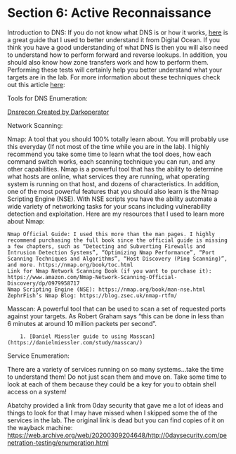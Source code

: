 # Section 6: Active Reconnaissance

Introduction to DNS: 
    If you do not know what DNS is or how it works, 
    [here](https://www.digitalocean.com/community/tutorials/an-introduction-to-dns-terminology-components-and-concepts) is a great guide that I used to better understand it from Digital Ocean. 
    If you think you have a good understanding of what DNS is then you will also need to understand how to perform forward and reverse lookups. In addition, you should also know how zone transfers work and how to perform them. Performing these tests will certainly help you better understand what your targets are in the lab. For more information about these techniques check out this article [here](https://resources.infosecinstitute.com/dns-enumeration-techniques-in-linux/):

Tools for DNS Enumeration:

[Dnsrecon Created by Darkoperator](https://github.com/darkoperator/dnsrecon)

Network Scanning:

Nmap: 
	A tool that you should 100% totally learn about. You will probably use this everyday (If not most of the time while you are in the lab). I highly recommend you take some time to learn what the tool does, how each command switch works, each scanning technique you can run, and any other capabilities. Nmap is a powerful tool that has the ability to determine what hosts are online, what services they are running, what operating system is running on that host, and dozens of characteristics. In addition, one of the most powerful features that you should also learn is the Nmap Scripting Engine (NSE). With NSE scripts you have the ability automate a wide variety of networking tasks for your scans including vulnerability detection and exploitation. Here are my resources that I used to learn more about Nmap:

    Nmap Official Guide: I used this more than the man pages. I highly recommend purchasing the full book since the official guide is missing a few chapters, such as “Detecting and Subverting Firewalls and Intrusion Detection Systems”, “Optimizing Nmap Performance”, “Port Scanning Techniques and Algorithms”, “Host Discovery (Ping Scanning)”, and more. https://nmap.org/book/toc.html
    Link for Nmap Network Scanning Book (if you want to purchase it): https://www.amazon.com/Nmap-Network-Scanning-Official-Discovery/dp/0979958717
    Nmap Scripting Engine (NSE): https://nmap.org/book/man-nse.html
    ZephrFish’s Nmap Blog: https://blog.zsec.uk/nmap-rtfm/

Masscan: 
	A powerful tool that can be used to scan a set of requested ports against your targets. As Robert Graham says “this can be done in less than 6 minutes at around 10 million packets per second”.

        1. [Daniel Miessler guide to using Masscan](https://danielmiessler.com/study/masscan/)

Service Enumeration:

There are a variety of services running on so many systems…take the time to understand them! Do not just scan them and move on. Take some time to look at each of them because they could be a key for you to obtain shell access on a system!

Abatchy provided a link from 0day security that gave me a lot of ideas and things to look for that I may have missed when I skipped some the of the services in the lab. The original link is dead but you can find copies of it on the wayback machine: https://web.archive.org/web/20200309204648/http://0daysecurity.com/penetration-testing/enumeration.html
